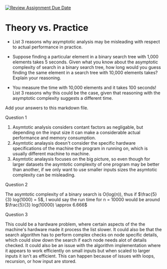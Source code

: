 [![Review Assignment Due Date](https://classroom.github.com/assets/deadline-readme-button-24ddc0f5d75046c5622901739e7c5dd533143b0c8e959d652212380cedb1ea36.svg)](https://classroom.github.com/a/FgMJElkj)
# Theory vs. Practice

- List 3 reasons why asymptotic analysis may be misleading with respect to
  actual performance in practice.

- Suppose finding a particular element in a binary search tree with 1,000
  elements takes 5 seconds. Given what you know about the asymptotic complexity
  of search in a binary search tree, how long would you guess finding the same
  element in a search tree with 10,000 elements takes? Explain your reasoning.

- You measure the time with 10,000 elements and it takes 100 seconds! List 3
  reasons why this could be the case, given that reasoning with the asymptotic
  complexity suggests a different time.

Add your answers to this markdown file.

Question 1
1) Asymtotic analysis considers contant factors as negligable, but depending on the input size it can make a considerable actual performance and memory consumption.
2) Asymtotic analaysis doesn't consider the specific hardware specifications of the machine the program in running on, which is usually different machine to machine.
3) Asymtotic analaysis focuses on the big picture, so even though for larger datasets the asymtotic complexity of one program may be better than another, if we only want to use smaller inputs sizes the asymtotic complexity can be misleading. 

Question 2

The asymtotic complexity of a binary search is O(log(n)), thus if $\frac{5}{3} log(1000) = 5$, I would say the run time for n = 10000 would be around $\frac{5}{3} log(10000) \approx 6.666$

Question 3

This could be a hardware problem, where certain aspects of the the machine's hardware made it process the list slower. It could also be that the search algorithm has to perform complex checks on node specific details, which could slow down the search if each node needs alot of details checked. It could also be an issue with the algorithm implementation where it appears to work efficiently on small inputs but when scaled to larger inputs it isn't as efficient. This can happen because of issues with loops, recursion, or how input are stored. 
